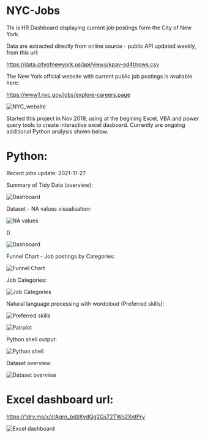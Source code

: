 # NYC-Jobs

Thi is HR Dashboard displaying current job postings form the City of New York.

Data are extracted directly from online source - public API updated weekly, from this url: 

https://data.cityofnewyork.us/api/views/kpav-sd4t/rows.csv

The New York official website with current public job postings is available here:

https://www1.nyc.gov/jobs/explore-careers.page

![NYC_website](https://github.com/arturmark/NYC-Jobs/blob/master/NYC_website.PNG)


Started this project in Nov 2019, using at the begining Excel, VBA and power query tools to create interactive excel dasboard. Currently are ongoing additional Python analysis shown below.



# Python:
Recent jobs update: 2021-11-27

Summary of Tidy Data (overview):

![Dashboard](https://github.com/arturmark/NYC-Jobs/blob/master/NYC_dataset_overview.PNG)

Dataset - NA values visualisation:

![NA values](https://github.com/arturmark/NYC-Jobs/blob/master/NA%20values.png)

()

![Dashboard](https://github.com/arturmark/NYC-Jobs/blob/master/Dashboard.png)

Funnel Chart - Job postings by Categories:

![Funnel Chart](https://github.com/arturmark/NYC-Jobs/blob/master/Funnel%20(a-z).png)

Job Categories:

![Job Categories](https://github.com/arturmark/NYC-Jobs/blob/master/Python%20Chart-1.png)

Natural language processing with wordcloud (Preferred skills):

![Preferred skills](https://github.com/arturmark/NYC-Jobs/blob/master/Preferred%20skills.png)


![Pairplot](https://github.com/arturmark/NYC-Jobs/blob/master/Pairplot.png)

Python shell output:

![Python shell](https://github.com/arturmark/NYC-Jobs/blob/master/Python%20analysis.png)

Dataset overview:

![Dataset overview](https://github.com/arturmark/NYC-Jobs/blob/master/Dataset%20overview.png)





# Excel dashboard url: 

https://1drv.ms/x/s!Agrn_bdzKydQg2Qs72TWo2XntPry

![Excel dashboard](https://github.com/arturmark/NYC-Jobs/blob/master/NYC%20Jobs%20-%20Excel%20Dashboard.PNG)

